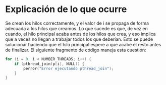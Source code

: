 # Explicación de lo que ocurre

Se crean los hilos correctamente, y el valor de i se propaga de forma adecuada a los hilos que creamos. Lo que sucede es que, de vez en cuando, el hilo principal acaba antes de los hilos que crea, y eso implica que a veces no llegan a trabajar todos los que deberían. Esto se puede solucionar haciendo que el hilo principal espere a que acabe el resto antes de finalizar. El siguiente fragmento de código maneja esta cuestión:

```c
for (i = 0; i < NUMBER_THREADS; i++) {
    if (pthread_join(p[i], NULL)) {
        perror("Error ejecutando pthread_join");
    }
}
```